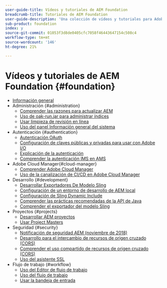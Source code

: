 ```yaml
---
user-guide-title: Vídeos y tutoriales de AEM Foundation
breadcrumb-title: Tutoriales de AEM Foundation
user-guide-description: 'Una colección de vídeos y tutoriales para Adobe Experience Manager Foundation. '
sub-product: foundation
index: y
source-git-commit: 01053f3d8de0405cfc7058f46443647154c508c4
workflow-type: tm+mt
source-wordcount: '146'
ht-degree: 21%

---
```



# Vídeos y tutoriales de AEM Foundation {#foundation}

+ [Información general](./overview.md)
+ Administración {#administration}
   + [Comprender las razones para actualizar AEM](./administration/understand-reasons-to-upgrade.md)
   + [Uso de oak-run.jar para administrar índices](./administration/use-oak-run-jar-to-manage-indexes.md)
   + [Usar limpieza de revisión en línea](./administration/use-online-revision-clean-up.md)
   + [Uso del panel Información general del sistema](./administration/use-the-system-overview-dashboard.md)
+ Autenticación {#authentication}
   + [Autenticación OAuth](authentication/oauth-code-sample-develop.md)
   + [Configuración de claves públicas y privadas para usar con Adobe I/O](authentication/set-up-public-private-keys-for-use-with-aem-and-adobe-io.md)
   + [Explicación de la autenticación](authentication/authentication-support-article-understand.md)
   + [Comprender la autenticación IMS en AMS](authentication/adobe-ims-authentication-technical-video-understand.md)
+ Adobe Cloud Manager{#cloud-manager}
   + [Comprender Adobe Cloud Manager](./cloud-manager/understand-cloud-manager-for-aem.md)
   + [Uso de la canalización de CI/CD en Adobe Cloud Manager](./cloud-manager/use-the-cicd-pipeline-in-cloud-manager-for-aem.md)
+ Desarrollo {#development}
   + [Desarrollar Exportadores De Modelo Sling](./development/develop-sling-model-exporter.md)
   + [Configuración de un entorno de desarrollo de AEM local](./development/set-up-a-local-aem-development-environment.md)
   + [Configuración de Sling Dynamic Include](./development/set-up-sling-dynamic-include.md)
   + [Comprender las prácticas recomendadas de la API de Java](./development/understand-java-api-best-practices.md)
   + [Comprender el exportador del modelo Sling](./development/understand-sling-model-exporter.md)
+ Proyectos {#projects}
   + [Desarrollar AEM proyectos](./projects/develop-aem-projects.md)
   + [Usar Project Masters](./projects/use-project-masters.md)
+ Seguridad {#security}
   + [Notificación de seguridad AEM (noviembre de 2018)](./security/aem-security-notification-2018-11.md)
   + [Desarrollo para el intercambio de recursos de origen cruzado (CORS)](./security/develop-for-cross-origin-resource-sharing.md)
   + [Comprender el uso compartido de recursos de origen cruzado (CORS)](./security/understand-cross-origin-resource-sharing.md)
   + [Uso del asistente SSL](./security/use-the-ssl-wizard.md)
+ Flujo de trabajo {#workflow}
   + [Uso del Editor de flujo de trabajo](./workflow/use-the-workflow-editor.md)
   + [Uso del flujo de trabajo](./workflow/use-workflow.md)
   + [Usar la bandeja de entrada](./workflow/use-the-inbox.md)

